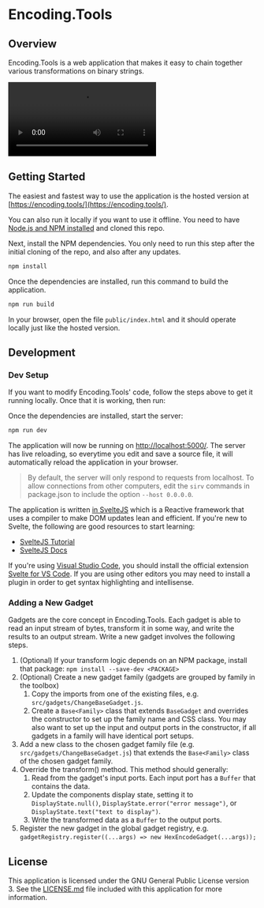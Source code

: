 # Encoding.Tools

## Overview

Encoding.Tools is a web application that makes it easy to chain together various
transformations on binary strings.

<video src="./docs/demo.m4v" autoplay="autoplay"></video>

## Getting Started

The easiest and fastest way to use the application is the hosted version at
[https://encoding.tools/](https://encoding.tools/).

You can also run it locally if you want to use it offline. You need to have [Node.js and
NPM installed](https://docs.npmjs.com/downloading-and-installing-node-js-and-npm) and
cloned this repo.

Next, install the NPM dependencies. You only need to run this step after the initial
cloning of the repo, and also after any updates.

```bash
npm install
```

Once the dependencies are installed, run this command to build the application.

```bash
npm run build
```

In your browser, open the file `public/index.html` and it should operate locally just
like the hosted version.

## Development

### Dev Setup
If you want to modify Encoding.Tools' code, follow the steps above to get it running
locally. Once that it is working, then run:

Once the dependencies are installed, start the server:

```bash
npm run dev
```

The application will now be running on [http://localhost:5000/](http://localhost:5000/).
The server has live reloading, so everytime you edit and save a source file, it will
automatically reload the application in your browser.

> By default, the server will only respond to requests from localhost. To allow
> connections from other computers, edit the `sirv` commands in package.json to include
> the option `--host 0.0.0.0`.

The application is written [in SvelteJS](https://svelte.dev/) which is a Reactive
framework that uses a compiler to make DOM updates lean and efficient. If you're new to
Svelte, the following are good resources to start learning:

* [SvelteJS Tutorial](https://svelte.dev/tutorial/basics)
* [SvelteJS Docs](https://svelte.dev/docs)

If you're using [Visual Studio Code](https://code.visualstudio.com/), you should install
the official extension [Svelte for VS
Code](https://marketplace.visualstudio.com/items?itemName=svelte.svelte-vscode). If you
are using other editors you may need to install a plugin in order to get syntax
highlighting and intellisense.

### Adding a New Gadget

Gadgets are the core concept in Encoding.Tools. Each gadget is able to read an input
stream of bytes, transform it in some way, and write the results to an output stream.
Write a new gadget involves the following steps.

1. (Optional) If your transform logic depends on an NPM package, install that package:
   `npm install --save-dev <PACKAGE>`
2. (Optional) Create a new gadget family (gadgets are grouped by family in the toolbox)
    1. Copy the imports from one of the existing files, e.g.
       `src/gadgets/ChangeBaseGadget.js`.
    2. Create a `Base<Family>` class that extends `BaseGadget` and overrides the
       constructor to set up the family name and CSS class. You may also want to set up
       the input and output ports in the constructor, if all gadgets in a family will
       have identical port setups.
3. Add a new class to the chosen gadget family file (e.g.
   `src/gadgets/ChangeBaseGadget.js`) that extends the `Base<Family>` class of the
   chosen gadget family.
4. Override the transform() method. This method should generally:
    1. Read from the gadget's input ports. Each input port has a `Buffer` that contains
       the data.
    2. Update the components display state, setting it to `DisplayState.null()`,
       `DisplayState.error("error message")`, or `DisplayState.text("text to display")`.
    3. Write the transformed data as a `Buffer` to the output ports.
5. Register the new gadget in the global gadget registry, e.g. `gadgetRegistry.register((...args) => new HexEncodeGadget(...args));`

## License

This application is licensed under the GNU General Public License version 3. See the
[LICENSE.md](LICENSE.md) file included with this application for more information.
